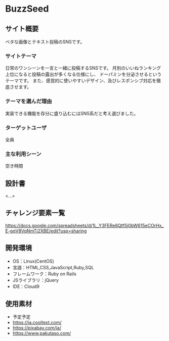 # BuzzSeed

## サイト概要
ベタな画像とテキスト投稿のSNSです。

### サイトテーマ
日常のワンシーンを一言と一緒に投稿するSNSです。
月別のいいねランキング上位になると投稿の露出が多くなる仕様にし、
ドーパミンを分泌させるというテーマです。
また、感覚的に使いやすいデザイン、及びレスポンシブ対応を徹底させます。

### テーマを選んだ理由
実装できる機能を存分に盛り込むにはSNS系だと考え選びました。

### ターゲットユーザ
全員

### 主な利用シーン
空き時間

## 設計書
<...>

## チャレンジ要素一覧
https://docs.google.com/spreadsheets/d/1L_Y3FERe6QtfSj0bW615eCOrHx_E-gqV8VqNmTj2XBE/edit?usp=sharing

## 開発環境
- OS：Linux(CentOS)
- 言語：HTML,CSS,JavaScript,Ruby,SQL
- フレームワーク：Ruby on Rails
- JSライブラリ：jQuery
- IDE：Cloud9

## 使用素材
- 予定予定
- https://ja.cooltext.com/
- https://pixabay.com/ja/
- https://www.pakutaso.com/
